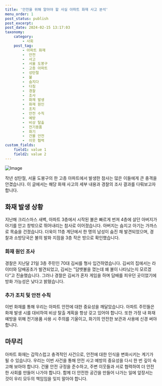 ```yaml
---
title: '안전을 위해 알아야 할 사실 아파트 화재 사고 분석'
menu_order: 1
post_status: publish
post_excerpt: 
post_date: 2024-02-15 13:17:03
taxonomy:
    category:
        - 사회
    post_tag:
        - 아파트 화재
        -  안전
        -  사고
        -  서울 도봉구
        -  고층 아파트
        -  성탄절
        -  불
        -  숨지다
        -  다침
        -  경찰
        -  조사
        -  화재 발생
        -  화재 원인
        -  조치
        -  안전 수칙
        -  예방
        -  비상 탈출
        -  전기용품
        -  화기
        -  건물 안전
        -  이웃 협력
custom_fields:
    field1: value 1
    field2: value 2
---
```


![Image](https://imgnews.pstatic.net/image/437/2024/02/13/0000379419_001_20240213141601501.jpg?type=w647)

작년 성탄절, 서울 도봉구의 한 고층 아파트에서 발생한 참사는 많은 이들에게 큰 충격을 안겼습니다. 이 글에서는 해당 화재 사고의 세부 내용과 경찰의 조사 결과를 다뤄보고자 합니다.
## 화재 발생 상황
지난해 크리스마스 새벽, 아파트 3층에서 시작된 불은 빠르게 번져 4층에 살던 아버지가 아기를 안고 창밖으로 뛰어내리는 참사로 이어졌습니다. 아버지는 숨지고 아기는 가까스로 목숨을 건졌습니다. 더욱이 11층 계단에서 한 명의 남성이 숨진 채 발견되었으며, 경찰과 소방당국은 불의 발화 지점을 3층 작은 방으로 확인했습니다.
### 화재 원인 조사
경찰은 지난달 21일 3층 주민인 70대 김씨를 형사 입건하였습니다. 김씨의 집에서는 라이터와 담배꽁초가 발견되었고, 김씨는 "담뱃불을 껐는데 왜 불이 나타났는지 모르겠다"고 진술했습니다. 그러나 경찰은 김씨가 혼자 게임을 하며 담배를 피우던 곳이었기에 방화 가능성은 낮다고 밝혔습니다.
### 추가 조치 및 안전 수칙
이번 화재를 통해 우리는 아파트 안전에 대한 중요성을 깨달았습니다. 아파트 주민들은 화재 발생 시를 대비하여 비상 탈출 계획을 항상 갖고 있어야 합니다. 또한 가정 내 화재 예방을 위해 전기용품 사용 시 주의를 기울이고, 화기의 안전한 보관과 사용에 신경 써야 합니다.
## 마무리
아파트 화재는 갑작스럽고 충격적인 사건으로, 안전에 대한 인식을 변화시키는 계기가 될 수 있습니다. 우리는 이번 사건을 통해 안전 사고 예방의 중요성을 다시 한 번 깊이 숙고해 보아야 합니다. 건물 안전 규정을 준수하고, 주변 이웃들과 서로 협력하여 더 안전한 사회를 만들어 나가야 합니다. 함께 더 안전한 공간을 만들어 나가는 일에 앞장서는 것이 우리 모두의 책임임을 잊지 말아야 합니다.
